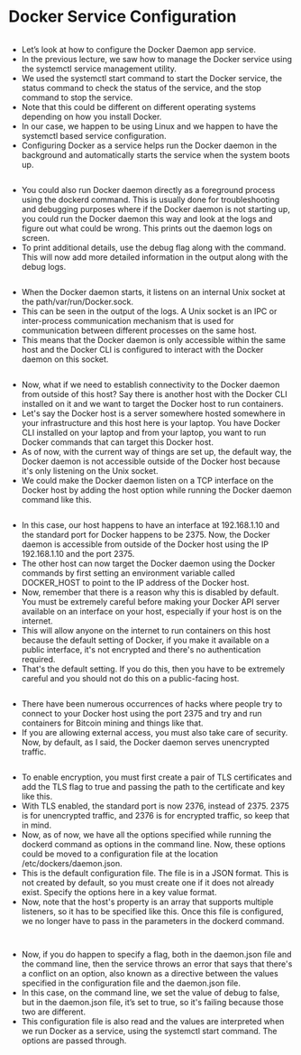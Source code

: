 # Docker Service Configuration

<figure><img src="../.gitbook/assets/image (4) (1) (1) (1) (1) (1).png" alt=""><figcaption></figcaption></figure>

* Let’s look at how to configure the Docker Daemon app service.&#x20;
* In the previous lecture, we saw how to manage the Docker service using the systemctl service management utility.&#x20;
* We used the systemctl start command to start the Docker service, the status command to check the status of the service, and the stop command to stop the service.
* Note that this could be different on different operating systems depending on how you install Docker.
* In our case, we happen to be using Linux and we happen to have the systemctl based service configuration.
* Configuring Docker as a service helps run the Docker daemon in the background and automatically starts the service when the system boots up.

<figure><img src="../.gitbook/assets/image (1) (1) (1) (1) (1) (1) (1).png" alt=""><figcaption></figcaption></figure>

* You could also run Docker daemon directly as a foreground process using the dockerd command. This is usually done for troubleshooting and debugging purposes where if the Docker daemon is not starting up, you could run the Docker daemon this way and look at the logs and figure out what could be wrong. This prints out the daemon logs on screen.&#x20;
* To print additional details, use the debug flag along with the command. This will now add more detailed information in the output along with the debug logs.

<figure><img src="../.gitbook/assets/image (3) (1) (1) (1) (1) (1) (1).png" alt=""><figcaption></figcaption></figure>

* When the Docker daemon starts, it listens on an internal Unix socket at the path/var/run/Docker.sock.&#x20;
* This can be seen in the output of the logs. A Unix socket is an IPC or inter-process communication mechanism that is used for communication between different processes on the same host.&#x20;
* This means that the Docker daemon is only accessible within the same host and the Docker CLI is configured to interact with the Docker daemon on this socket.

<figure><img src="../.gitbook/assets/image (4) (1) (1) (1) (1) (1) (1).png" alt=""><figcaption></figcaption></figure>

* Now, what if we need to establish connectivity to the Docker daemon from outside of this host? Say there is another host with the Docker CLI installed on it and we want to target the Docker host to run containers.
* Let's say the Docker host is a server somewhere hosted somewhere in your infrastructure and this host here is your laptop. You have Docker CLI installed on your laptop and from your laptop, you want to run Docker commands that can target this Docker host.
* As of now, with the current way of things are set up, the default way, the Docker daemon is not accessible outside of the Docker host because it's only listening on the Unix socket.
* We could make the Docker daemon listen on a TCP interface on the Docker host by adding the host option while running the Docker daemon command like this.

<figure><img src="../.gitbook/assets/image (5) (1) (1) (1) (1) (1).png" alt=""><figcaption></figcaption></figure>

* In this case, our host happens to have an interface at 192.168.1.10 and the standard port for Docker happens to be 2375. Now, the Docker daemon is accessible from outside of the Docker host using the IP 192.168.1.10 and the port 2375.
* The other host can now target the Docker daemon using the Docker commands by first setting an environment variable called DOCKER\_HOST to point to the IP address of the Docker host.
* Now, remember that there is a reason why this is disabled by default. You must be extremely careful before making your Docker API server available on an interface on your host, especially if your host is on the internet.
* This will allow anyone on the internet to run containers on this host because the default setting of Docker, if you make it available on a public interface, it's not encrypted and there's no authentication required.
* &#x20;That's the default setting. If you do this, then you have to be extremely careful and you should not do this on a public-facing host.

<figure><img src="../.gitbook/assets/image (6) (1) (1) (1) (1).png" alt=""><figcaption></figcaption></figure>

* There have been numerous occurrences of hacks where people try to connect to your Docker host using the port 2375 and try and run containers for Bitcoin mining and things like that.
* If you are allowing external access, you must also take care of security. Now, by default, as I said, the Docker daemon serves unencrypted traffic.

<figure><img src="../.gitbook/assets/image (7) (1) (1) (1).png" alt=""><figcaption></figcaption></figure>

* To enable encryption, you must first create a pair of TLS certificates and add the TLS flag to true and passing the path to the certificate and key like this.&#x20;
* With TLS enabled, the standard port is now 2376, instead of 2375. 2375 is for unencrypted traffic, and 2376 is for encrypted traffic, so keep that in mind.
* Now, as of now, we have all the options specified while running the dockerd command as options in the command line. Now, these options could be moved to a configuration file at the location /etc/dockers/daemon.json.
* This is the default configuration file. The file is in a JSON format. This is not created by default, so you must create one if it does not already exist. Specify the options here in a key value format.
* Now, note that the host's property is an array that supports multiple listeners, so it has to be specified like this. Once this file is configured, we no longer have to pass in the parameters in the dockerd command.

<figure><img src="../.gitbook/assets/image (8) (1) (1) (1).png" alt=""><figcaption></figcaption></figure>

<figure><img src="../.gitbook/assets/image (9) (1) (1) (1).png" alt=""><figcaption></figcaption></figure>

* Now, if you do happen to specify a flag, both in the daemon.json file and the command line, then the service throws an error that says that there's a conflict on an option, also known as a directive between the values specified in the configuration file and the daemon.json file.&#x20;
* In this case, on the command line, we set the value of debug to false, but in the daemon.json file, it’s set to true, so it's failing because those two are different.&#x20;
* This configuration file is also read and the values are interpreted when we run Docker as a service, using the systemctl start command. The options are passed through.
